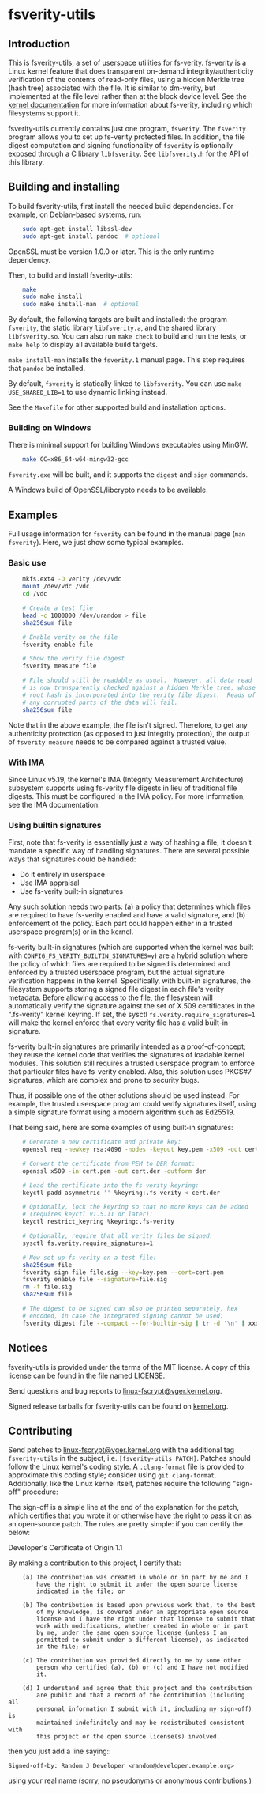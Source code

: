 # fsverity-utils

## Introduction

This is fsverity-utils, a set of userspace utilities for fs-verity.
fs-verity is a Linux kernel feature that does transparent on-demand
integrity/authenticity verification of the contents of read-only
files, using a hidden Merkle tree (hash tree) associated with the
file.  It is similar to dm-verity, but implemented at the file level
rather than at the block device level.  See the [kernel
documentation](https://www.kernel.org/doc/html/latest/filesystems/fsverity.html)
for more information about fs-verity, including which filesystems
support it.

fsverity-utils currently contains just one program, `fsverity`.  The
`fsverity` program allows you to set up fs-verity protected files.
In addition, the file digest computation and signing functionality of
`fsverity` is optionally exposed through a C library `libfsverity`.
See `libfsverity.h` for the API of this library.

## Building and installing

To build fsverity-utils, first install the needed build dependencies.  For
example, on Debian-based systems, run:

```bash
    sudo apt-get install libssl-dev
    sudo apt-get install pandoc  # optional
```

OpenSSL must be version 1.0.0 or later.  This is the only runtime dependency.

Then, to build and install fsverity-utils:

```bash
    make
    sudo make install
    sudo make install-man  # optional
```

By default, the following targets are built and installed: the program
`fsverity`, the static library `libfsverity.a`, and the shared library
`libfsverity.so`.  You can also run `make check` to build and run the
tests, or `make help` to display all available build targets.

`make install-man` installs the `fsverity.1` manual page.  This step requires
that `pandoc` be installed.

By default, `fsverity` is statically linked to `libfsverity`.  You can
use `make USE_SHARED_LIB=1` to use dynamic linking instead.

See the `Makefile` for other supported build and installation options.

### Building on Windows

There is minimal support for building Windows executables using MinGW.
```bash
    make CC=x86_64-w64-mingw32-gcc
```

`fsverity.exe` will be built, and it supports the `digest` and `sign` commands.

A Windows build of OpenSSL/libcrypto needs to be available.

## Examples

Full usage information for `fsverity` can be found in the manual page
(`man fsverity`).  Here, we just show some typical examples.

### Basic use

```bash
    mkfs.ext4 -O verity /dev/vdc
    mount /dev/vdc /vdc
    cd /vdc

    # Create a test file
    head -c 1000000 /dev/urandom > file
    sha256sum file

    # Enable verity on the file
    fsverity enable file

    # Show the verity file digest
    fsverity measure file

    # File should still be readable as usual.  However, all data read
    # is now transparently checked against a hidden Merkle tree, whose
    # root hash is incorporated into the verity file digest.  Reads of
    # any corrupted parts of the data will fail.
    sha256sum file
```

Note that in the above example, the file isn't signed.  Therefore, to
get any authenticity protection (as opposed to just integrity
protection), the output of `fsverity measure` needs to be compared
against a trusted value.

### With IMA

Since Linux v5.19, the kernel's IMA (Integrity Measurement
Architecture) subsystem supports using fs-verity file digests in lieu
of traditional file digests.  This must be configured in the IMA
policy.  For more information, see the IMA documentation.

### Using builtin signatures

First, note that fs-verity is essentially just a way of hashing a
file; it doesn't mandate a specific way of handling signatures.
There are several possible ways that signatures could be handled:

* Do it entirely in userspace
* Use IMA appraisal
* Use fs-verity built-in signatures

Any such solution needs two parts: (a) a policy that determines which
files are required to have fs-verity enabled and have a valid
signature, and (b) enforcement of the policy.  Each part could happen
either in a trusted userspace program(s) or in the kernel.

fs-verity built-in signatures (which are supported when the kernel was
built with `CONFIG_FS_VERITY_BUILTIN_SIGNATURES=y`) are a hybrid
solution where the policy of which files are required to be signed is
determined and enforced by a trusted userspace program, but the actual
signature verification happens in the kernel.  Specifically, with
built-in signatures, the filesystem supports storing a signed file
digest in each file's verity metadata.  Before allowing access to the
file, the filesystem will automatically verify the signature against
the set of X.509 certificates in the ".fs-verity" kernel keyring.  If
set, the sysctl `fs.verity.require_signatures=1` will make the kernel
enforce that every verity file has a valid built-in signature.

fs-verity built-in signatures are primarily intended as a
proof-of-concept; they reuse the kernel code that verifies the
signatures of loadable kernel modules.  This solution still requires a
trusted userspace program to enforce that particular files have
fs-verity enabled.  Also, this solution uses PKCS#7 signatures, which
are complex and prone to security bugs.

Thus, if possible one of the other solutions should be used instead.
For example, the trusted userspace program could verify signatures
itself, using a simple signature format using a modern algorithm such
as Ed25519.

That being said, here are some examples of using built-in signatures:

```bash
    # Generate a new certificate and private key:
    openssl req -newkey rsa:4096 -nodes -keyout key.pem -x509 -out cert.pem

    # Convert the certificate from PEM to DER format:
    openssl x509 -in cert.pem -out cert.der -outform der

    # Load the certificate into the fs-verity keyring:
    keyctl padd asymmetric '' %keyring:.fs-verity < cert.der

    # Optionally, lock the keyring so that no more keys can be added
    # (requires keyctl v1.5.11 or later):
    keyctl restrict_keyring %keyring:.fs-verity

    # Optionally, require that all verity files be signed:
    sysctl fs.verity.require_signatures=1

    # Now set up fs-verity on a test file:
    sha256sum file
    fsverity sign file file.sig --key=key.pem --cert=cert.pem
    fsverity enable file --signature=file.sig
    rm -f file.sig
    sha256sum file

    # The digest to be signed can also be printed separately, hex
    # encoded, in case the integrated signing cannot be used:
    fsverity digest file --compact --for-builtin-sig | tr -d '\n' | xxd -p -r | openssl smime -sign -in /dev/stdin ...
```

## Notices

fsverity-utils is provided under the terms of the MIT license.  A copy
of this license can be found in the file named [LICENSE](LICENSE).

Send questions and bug reports to linux-fscrypt@vger.kernel.org.

Signed release tarballs for fsverity-utils can be found on
[kernel.org](https://kernel.org/pub/linux/kernel/people/ebiggers/fsverity-utils/).

## Contributing

Send patches to linux-fscrypt@vger.kernel.org with the additional tag
`fsverity-utils` in the subject, i.e. `[fsverity-utils PATCH]`.
Patches should follow the Linux kernel's coding style.  A
`.clang-format` file is provided to approximate this coding style;
consider using `git clang-format`.  Additionally, like the Linux
kernel itself, patches require the following "sign-off" procedure:

The sign-off is a simple line at the end of the explanation for the
patch, which certifies that you wrote it or otherwise have the right
to pass it on as an open-source patch.  The rules are pretty simple:
if you can certify the below:

Developer's Certificate of Origin 1.1

By making a contribution to this project, I certify that:

        (a) The contribution was created in whole or in part by me and I
            have the right to submit it under the open source license
            indicated in the file; or

        (b) The contribution is based upon previous work that, to the best
            of my knowledge, is covered under an appropriate open source
            license and I have the right under that license to submit that
            work with modifications, whether created in whole or in part
            by me, under the same open source license (unless I am
            permitted to submit under a different license), as indicated
            in the file; or

        (c) The contribution was provided directly to me by some other
            person who certified (a), (b) or (c) and I have not modified
            it.

        (d) I understand and agree that this project and the contribution
            are public and that a record of the contribution (including all
            personal information I submit with it, including my sign-off) is
            maintained indefinitely and may be redistributed consistent with
            this project or the open source license(s) involved.

then you just add a line saying::

	Signed-off-by: Random J Developer <random@developer.example.org>

using your real name (sorry, no pseudonyms or anonymous contributions.)
